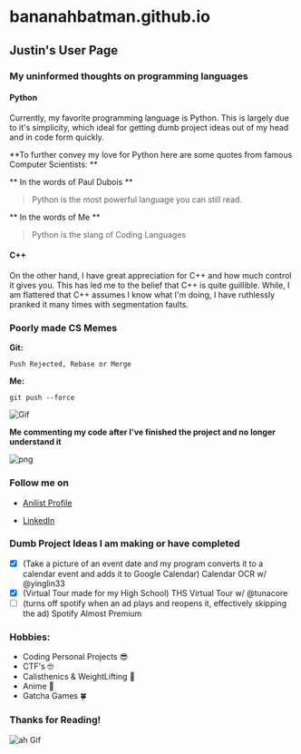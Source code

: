 # bananahbatman.github.io

## Justin's User Page

### My uninformed thoughts on programming languages

#### Python
Currently, my favorite programming language is Python. This is largely due to it's simplicity, which ideal for getting dumb project ideas out of my head and in code form quickly. 

**To further convey my love for Python here are some quotes from famous Computer Scientists: **

** In the words of Paul Dubois **
> Python is the most powerful language you can still read.

** In the words of Me **
> Python is the slang of Coding Languages

#### C++
On the other hand, I have great appreciation for C++ and how much control it gives you. This has led me to the belief that C++ is quite guillible. While, I am flattered that C++ assumes I know what I'm doing, I have ruthlessly pranked it many times with segmentation faults.

### Poorly made CS Memes

**Git:**

``` 
Push Rejected, Rebase or Merge 
```

**Me:**

```
git push --force
```
<img src='https://i.pinimg.com/originals/8a/6a/9d/8a6a9d94f4770522eb88cadb845749d5.gif' title='Funny Gif' width='' alt='Gif' > 

**Me commenting my code after I've finished the project and no longer understand it**

<img src='https://media.tenor.com/images/19a53c90ca1417f4f74f006fc1e378c4/tenor.png' title='Funny png' width='' alt='png' >

### Follow me on

- [Anilist Profile](https://anilist.co/user/papashiroganeTV/)

- [LinkedIn](www.linkedin.com/in/justin-nguyen-ucsd)


### Dumb Project Ideas I am making or have completed

- [X] \(Take a picture of an event date and my program converts it to a calendar event and adds it to Google Calendar) Calendar OCR w/ @yinglin33
- [X] \(Virtual Tour made for my High School) THS Virtual Tour w/ @tunacore
- [ ] \(turns off spotify when an ad plays and reopens it, effectively skipping the ad) Spotify Almost Premium

### Hobbies:
- Coding Personal Projects :sunglasses:	
- CTF's :nerd_face:
- Calisthenics & WeightLifting :muscle:
- Anime :clown_face:
- Gatcha Games :four_leaf_clover:

### Thanks for Reading!

<img src= 'https://images-wixmp-ed30a86b8c4ca887773594c2.wixmp.com/f/949f6d11-fa52-4894-8185-e25e5d510790/de485mx-a03a4051-d767-4ae4-b2e8-3af5d259da69.gif?token=eyJ0eXAiOiJKV1QiLCJhbGciOiJIUzI1NiJ9.eyJzdWIiOiJ1cm46YXBwOiIsImlzcyI6InVybjphcHA6Iiwib2JqIjpbW3sicGF0aCI6IlwvZlwvOTQ5ZjZkMTEtZmE1Mi00ODk0LTgxODUtZTI1ZTVkNTEwNzkwXC9kZTQ4NW14LWEwM2E0MDUxLWQ3NjctNGFlNC1iMmU4LTNhZjVkMjU5ZGE2OS5naWYifV1dLCJhdWQiOlsidXJuOnNlcnZpY2U6ZmlsZS5kb3dubG9hZCJdfQ.mBnZyqazsvl0AJZ4GVN-_WsKCgR1KSQMPxn8eKIHsMg' title='Other Funny Gif' width='' alt='ah Gif' > 


